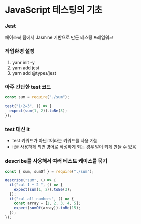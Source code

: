 # JavaScript 테스팅의 기초

### Jest

페이스북 팀에서 Jasmine 기반으로 만든 테스팅 프레임워크

### 작업환경 설정

1. yanr init -y
1. yarn add jest
1. yarn add @types/jest

### 아주 간단한 test 코드

```js
const sum = require("./sum");

test("1+2=3", () => {
  expect(sum(1, 2)).toBe(3);
});
```

### test 대신 it

- test 키워드가 아닌 it이라는 키워드를 사용 가능
- it을 사용하게 되면 영어로 작성하게 되는 경우 말이 되게 만들 수 있음

### describe를 사용해서 여러 테스트 케이스를 묶기

```js
const { sum, sumOf } = require("./sum");

describe("sum", () => {
  it("cal 1 + 2 ", () => {
    expect(sum(1, 2)).toBe(3);
  });
  it("cal all numbers", () => {
    const array = [1, 2, 3, 4, 5];
    expect(sumOf(array)).toBe(15);
  });
});
```
